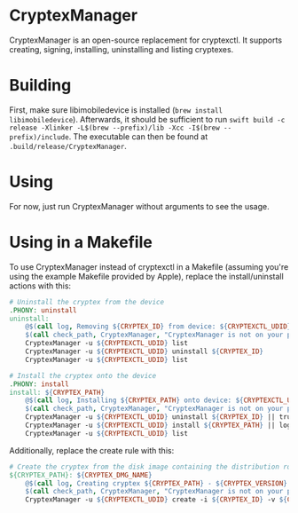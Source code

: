 # CryptexManager
CryptexManager is an open-source replacement for cryptexctl.
It supports creating, signing, installing, uninstalling and listing cryptexes.

# Building
First, make sure libimobiledevice is installed (`brew install libimobiledevice`). Afterwards, it should be sufficient to run `swift build -c release -Xlinker -L$(brew --prefix)/lib -Xcc -I$(brew --prefix)/include`. The executable can then be found at `.build/release/CryptexManager`.

# Using
For now, just run CryptexManager without arguments to see the usage.

# Using in a Makefile
To use CryptexManager instead of cryptexctl in a Makefile (assuming you're using the example Makefile provided by Apple), replace the install/uninstall actions with this:
```Makefile
# Uninstall the cryptex from the device
.PHONY: uninstall
uninstall:
	@$(call log, Removing ${CRYPTEX_ID} from device: ${CRYPTEXCTL_UDID})
	$(call check_path, CryptexManager, "CryptexManager is not on your path. Please make sure it is installed.")
	CryptexManager -u ${CRYPTEXCTL_UDID} list
	CryptexManager -u ${CRYPTEXCTL_UDID} uninstall ${CRYPTEX_ID}
	CryptexManager -u ${CRYPTEXCTL_UDID} list

# Install the cryptex onto the device
.PHONY: install
install: ${CRYPTEX_PATH}
	@$(call log, Installing ${CRYPTEX_PATH} onto device: ${CRYPTEXCTL_UDID})
	$(call check_path, CryptexManager, "CryptexManager is not on your path. Please make sure it is installed.")
	CryptexManager -u ${CRYPTEXCTL_UDID} uninstall ${CRYPTEX_ID} || true
	CryptexManager -u ${CRYPTEXCTL_UDID} install ${CRYPTEX_PATH} || log_die "Failed to install cryptex... Is your device '${CRYPTEXCTL_UDID}' connected?" $?
	CryptexManager -u ${CRYPTEXCTL_UDID} list
```

Additionally, replace the create rule with this:
```Makefile
# Create the cryptex from the disk image containing the distribution root
${CRYPTEX_PATH}: ${CRYPTEX_DMG_NAME}
	@$(call log, Creating cryptex ${CRYPTEX_PATH} - ${CRYPTEX_VERSION} from the disk image ${CRYPTEX_DMG_NAME})
	$(call check_path, CryptexManager, "CryptexManager is not on your path. Please make sure it is installed.")
	CryptexManager -u ${CRYPTEXCTL_UDID} create -i ${CRYPTEX_ID} -v ${CRYPTEX_VERSION} ${CRYPTEX_DMG_NAME} ${CRYPTEX_ROOT_DIR} ${CRYPTEX_PATH}
```
